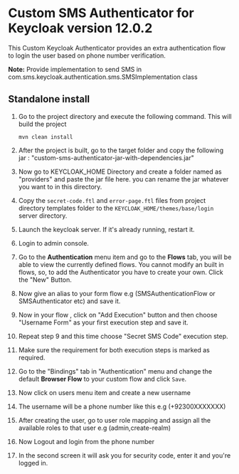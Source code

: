 Custom SMS Authenticator for Keycloak version 12.0.2
===================================================

This Custom Keycloak Authenticator provides an extra authentication flow to login the user based on phone number verification.

**Note:** Provide implementation to send SMS in com.sms.keycloak.authentication.sms.SMSImplementation class

## Standalone install
1. Go to the project directory and execute the following command.  This will build the project

   `mvn clean install`
   
2. After the project is built, go to the target folder and copy the following jar : "custom-sms-authenticator-jar-with-dependencies.jar"

3. Now go to KEYCLOAK_HOME Directory and create a folder named as "providers" and paste the jar file here. you can rename the jar whatever you want to in this directory.   
      
4. Copy the `secret-code.ftl` and `error-page.ftl` files from project directory templates folder to the `KEYCLOAK_HOME/themes/base/login` server directory.

5. Launch the keycloak server. If it's already running, restart it.

6. Login to admin console.

7. Go to the **Authentication** menu item and go to the **Flows** tab, you will be able to view the currently
   defined flows.  You cannot modify an built in flows, so, to add the Authenticator you
   have to create your own.  Click the "New" Button.
   
8. Now give an alias to your form flow e.g (SMSAuthenticationFlow or SMSAuthenticator etc) and save it.

9. Now in your flow , click on "Add Execution" button and then choose "Username Form" as your first execution step and save it.

10. Repeat step 9 and this time choose "Secret SMS Code" execution step.

11. Make sure the requirement for both execution steps is marked as required.

12. Go to the "Bindings" tab in "Authentication" menu and change the default **Browser Flow** to your custom flow 
   and click `Save`.
   
13. Now click on users menu item and create a new username

14. The username will be a phone number like this e.g (+92300XXXXXXX)

15. After creating the user, go to user role mapping and assign all the available roles to that user e.g (admin,create-realm)

16. Now Logout and login from the phone number

17. In the second screen it will ask you for security code, enter it and you're logged in.

